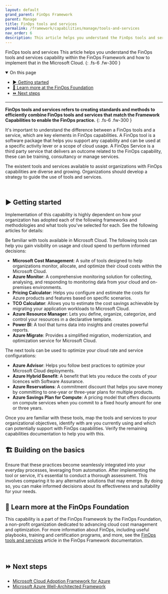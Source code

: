 ```yaml
---
layout: default
grand_parent: FinOps Framework
parent: Manage
title: FinOps tools and services
permalink: /framework/capabilities/manage/tools-and-services
nav_order: 6
description: This article helps you understand the FinOps tools and services capability within the FinOps Framework and how to implement that in the Microsoft Cloud.
---
```


<!--
author: bandersmsft
ms.author: banders
ms.date: 06/22/2023
ms.topic: conceptual
ms.service: finops
ms.reviewer: micflan
-->

<span class="fs-9 d-block mb-4">FinOps tools and services</span>
This article helps you understand the FinOps tools and services capability within the FinOps Framework and how to implement that in the Microsoft Cloud.
{: .fs-6 .fw-300 }

<details open markdown="1">
  <summary class="fs-2 text-uppercase">On this page</summary>

- [▶️ Getting started](#️-getting-started)
- [🍎 Learn more at the FinOps Foundation](#-learn-more-at-the-finops-foundation)
- [⏩ Next steps](#-next-steps)

</details>

---

<a name="definition"></a>
**FinOps tools and services refers to creating standards and methods to efficiently combine FinOps tools and services that match the Framework Capabilities to enable the FinOps practice.**
{: .fs-6 .fw-300 }

It's important to understand the difference between a FinOps tools and a service, which are key elements in FinOps capabilities. A FinOps tool is a software package that helps you support any capability and can be used at a specific activity lever or a scope of cloud usage. A FinOps Service is a third party service that delivers an outcome related to the FinOps capability, these can be training, consultancy or manage services. 

The existent tools and services available to assist organizations with FinOps capabilities are diverse and growing. Organizations should develop a strategy to guide the use of tools and services. 

<br>

## ▶️ Getting started

Implementation of this capability is highly dependent on how your organization has adopted each of the following frameworks and methodologies and what tools you've selected for each. See the following articles for details:

Be familiar with tools available in Microsoft Cloud. The following tools can help you gain visibility on usage and cloud spend to perform informed decisions:

- **Microsoft Cost Management**: A suite of tools designed to help organizations monitor, allocate, and optimize their cloud costs within the Microsoft Cloud.
- **Azure Monitor**: A comprehensive monitoring solution for collecting, analysing, and responding to monitoring data from your cloud and on-premises environments.  
- **Pricing Calculator**: Helps you configure and estimate the costs for Azure products and features based on specific scenarios.  
- **TCO Calculator**: Allows you to estimate the cost savings achievable by migrating your application workloads to Microsoft Cloud.  
- **Azure Resource Manager**: Lets you define, organize, categorize, and control your resources in a declarative template.  
- **Power BI**: A tool that turns data into insights and creates powerful reports.  
- **Azure Migrate**: Provides a simplified migration, modernization, and optimization service for Microsoft Cloud.

The next tools can be used to optimize your cloud rate and service configurations:

- **Azure Advisor**: Helps you follow best practices to optimize your Microsoft Cloud deployments.  
- **Azure Hybrid Benefit**: A benefit that lets you reduce the costs of your licences with Software Assurance.  
- **Azure Reservations**: A commitment discount that helps you save money by committing to one-year or three-year plans for multiple products.  
- **Azure Savings Plan for Compute**: A pricing model that offers discounts on compute services when you commit to a fixed hourly amount for one or three years.

Once you are familiar with these tools, map the tools and services to your organizational objectives, identify with are you currently using and which can potentially support with FinOps capabilities. Verify the remaining capabilities documentation to help you with this. 
<br>

## 🏗️ Building on the basics

Ensure that these practices become seamlessly integrated into your everyday processes, leveraging from automation. 
After implementing the tool or service, it's essential to conduct a thorough assessment. This involves comparing it to any alternative solutions that may emerge. By doing so, you can make informed decisions about its effectiveness and suitability for your needs.


## 🍎 Learn more at the FinOps Foundation

This capability is a part of the FinOps Framework by the FinOps Foundation, a non-profit organization dedicated to advancing cloud cost management and optimization. For more information about FinOps, including useful playbooks, training and certification programs, and more, see the [FinOps tools and services](https://www.finops.org/framework/capabilities/finops-tools-services/) article in the FinOps Framework documentation.

<br>

## ⏩ Next steps

- [Microsoft Cloud Adoption Framework for Azure](https://learn.microsoft.com/azure/cloud-adoption-framework/overview)
- [Microsoft Azure Well-Architected Framework](https://learn.microsoft.com/azure/well-architected/)

<br>

<!--
---

## 🧰 Related tools

{ % include tools.md bicep="0" data="0" gov="0" hubs="1" opt="0" pbi="1" ps="0" %}

<br>
-->
